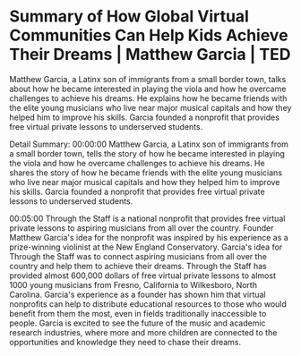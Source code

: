 # Summary of How Global Virtual Communities Can Help Kids Achieve Their Dreams | Matthew Garcia | TED

Matthew Garcia, a Latinx son of immigrants from a small border town, talks about how he became interested in playing the viola and how he overcame challenges to achieve his dreams. He explains how he became friends with the elite young musicians who live near major musical capitals and how they helped him to improve his skills. Garcia founded a nonprofit that provides free virtual private lessons to underserved students.

Detail Summary: 
00:00:00
Matthew Garcia, a Latinx son of immigrants from a small border town, tells the story of how he became interested in playing the viola and how he overcame challenges to achieve his dreams. He shares the story of how he became friends with the elite young musicians who live near major musical capitals and how they helped him to improve his skills. Garcia founded a nonprofit that provides free virtual private lessons to underserved students.

00:05:00
Through the Staff is a national nonprofit that provides free virtual private lessons to aspiring musicians from all over the country. Founder Matthew Garcia's idea for the nonprofit was inspired by his experience as a prize-winning violinist at the New England Conservatory. Garcia's idea for Through the Staff was to connect aspiring musicians from all over the country and help them to achieve their dreams. Through the Staff has provided almost 600,000 dollars of free virtual private lessons to almost 1000 young musicians from Fresno, California to Wilkesboro, North Carolina. Garcia's experience as a founder has shown him that virtual nonprofits can help to distribute educational resources to those who would benefit from them the most, even in fields traditionally inaccessible to people. Garcia is excited to see the future of the music and academic research industries, where more and more children are connected to the opportunities and knowledge they need to chase their dreams.

